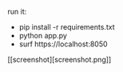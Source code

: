 run it:
+ pip install -r requirements.txt
+ python app.py
+ surf https://localhost:8050

[[screenshot][screenshot.png]]
